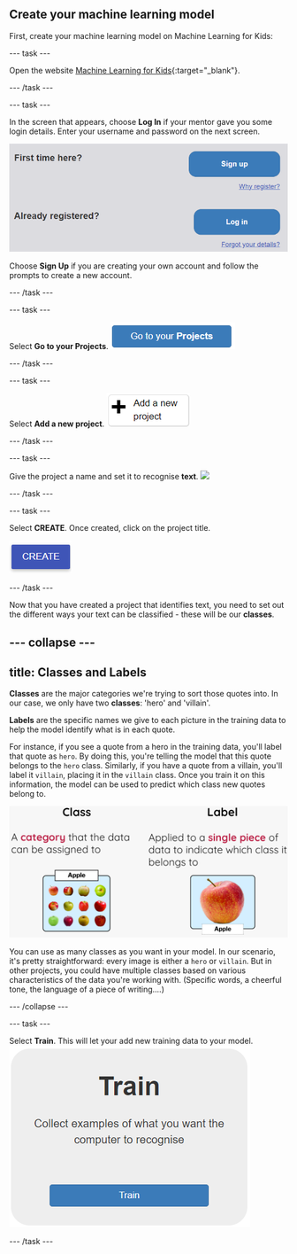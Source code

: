 ## Create your machine learning model

First, create your machine learning model on Machine Learning for Kids:

--- task ---

Open the website [Machine Learning for Kids](https://machinelearningforkids.co.uk/#!/login){:target="_blank"}.

--- /task ---

--- task ---

In the screen that appears, choose **Log In** if your mentor gave you some login details. Enter your username and password on the next screen.

![A picture of the blue log in button](images/singup_login.png)

Choose **Sign Up** if you are creating your own account and follow the prompts to create a new account.

--- /task ---

--- task ---

Select **Go to your Projects**.
![Image of the blue go to your projects button on machine learning for kids](images/go2projects.png)

--- /task ---

--- task ---

Select **Add a new project**.
![Image of a grey button which reads 'Go to your projects'](images/add_new_project.png)

--- /task ---

--- task ---

Give the project a name and set it to recognise **text**.
![](images/name_project.png)

--- /task ---

--- task ---

Select **CREATE**. Once created, click on the project title.

![](images/create_button.png)

--- /task ---


Now that you have created a project that identifies text, you need to set out the different ways your text can be classified - these will be our **classes**.

--- collapse ---
---
title: Classes and Labels
---

**Classes** are the major categories we're trying to sort those quotes into. In our case, we only have two **classes**: 'hero' and 'villain'.

**Labels** are the specific names we give to each picture in the training data to help the model identify what is in each quote.

For instance, if you see a quote from a hero in the training data, you'll label that quote as `hero`. By doing this, you're telling the model that this quote belongs to the `hero` class. Similarly, if you have a quote from a villain, you'll label it `villain`, placing it in the `villain` class. Once you train it on this information, the model can be used to predict which class new quotes belong to.

![An image explaining that a class is a major category images can be sorted into, showing a group of apple pictures in one box, next to an explanation that a label is given to each image to show which class it fits into, with a single apple picture](images/class_vs_label.png)

You can use as many classes as you want in your model. In our scenario, it's pretty straightforward: every image is either a `hero` or `villain`. But in other projects, you could have multiple classes based on various characteristics of the data you're working with. (Specific words, a cheerful tone, the language of a piece of writing....)

--- /collapse ---

--- task ---

Select **Train**. This will let your add new training data to your model.
![](images/train.png)

--- /task ---

